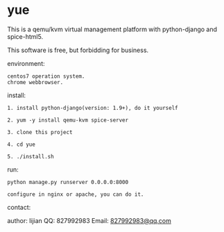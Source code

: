 # yue

This is a qemu/kvm virtual management platform with python-django and spice-html5.

This software is free, but forbidding for business.

environment:

    centos7 operation system.
    chrome webbrowser.

install:

    1. install python-django(version: 1.9+), do it yourself

    2. yum -y install qemu-kvm spice-server

    3. clone this project
    
    4. cd yue
    
    5. ./install.sh  

run:

    python manage.py runserver 0.0.0.0:8000

    configure in nginx or apache, you can do it.
  
contact:

   author: lijian
   QQ: 827992983
   Email: 827992983@qq.com
